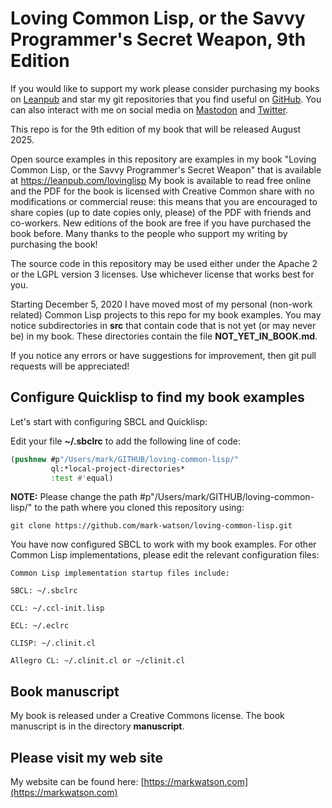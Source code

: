 # Loving Common Lisp, or the Savvy Programmer's Secret Weapon, 9th Edition

If you would like to support my work please consider purchasing my books on [Leanpub](https://leanpub.com/u/markwatson) and star my git repositories that you find useful on [GitHub](https://github.com/mark-watson?tab=repositories&q=&type=public). You can also interact with me on social media on [Mastodon](https://mastodon.social/@mark_watson) and [Twitter](https://twitter.com/mark_l_watson).

This repo is for the 9th edition of my book that will be released August 2025.

Open source examples in this repository are examples in my book "Loving Common Lisp, or the Savvy Programmer's Secret Weapon" that is available at https://leanpub.com/lovinglisp My book is available to read free online and the PDF for the book is licensed with Creative Common share with no modifications or commercial reuse: this means that you are encouraged to share copies (up to date copies only, please) of the PDF with friends and co-workers. New editions of the book are free if you have purchased the book before. Many thanks to the people who support my writing by purchasing the book!

The source code in this repository may be used either under the Apache 2 or the LGPL version 3 licenses. Use whichever license that works best for you.

Starting December 5, 2020 I have moved most of my personal (non-work related) Common Lisp projects to this repo for my book examples. You may notice subdirectories in **src** that contain code that is not yet (or may never be) in my book. These directories contain the file **NOT_YET_IN_BOOK.md**.

If you notice any errors or have suggestions for improvement, then git pull requests will be appreciated!


## Configure Quicklisp to find my book examples

Let's start with configuring SBCL and Quicklisp:

Edit your file **~/.sbclrc** to add the following line of code:

```lisp
(pushnew #p"/Users/mark/GITHUB/loving-common-lisp/"
         ql:*local-project-directories*
         :test #'equal)
```

**NOTE:** Please change the path #p"/Users/mark/GITHUB/loving-common-lisp/" to the path where you cloned this repository using:

    git clone https://github.com/mark-watson/loving-common-lisp.git

You have now configured SBCL to work with my book examples. For other Common Lisp implementations, please edit the relevant configuration files:

```test
Common Lisp implementation startup files include:

SBCL: ~/.sbclrc

CCL: ~/.ccl-init.lisp

ECL: ~/.eclrc

CLISP: ~/.clinit.cl

Allegro CL: ~/.clinit.cl or ~/clinit.cl
```

## Book manuscript

My book is released under a Creative Commons license. The book manuscript is in the directory **manuscript**.


## Please visit my web site

My website can be found here: [https://markwatson.com](https://markwatson.com)
